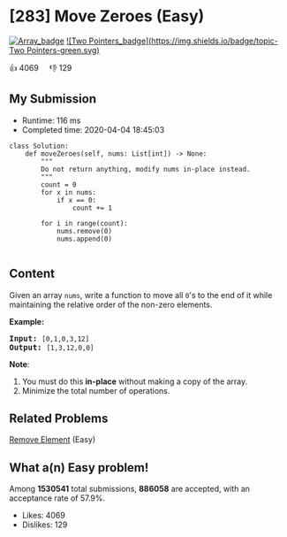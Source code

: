 # [283] Move Zeroes (Easy)

[![Array_badge](https://img.shields.io/badge/topic-Array-green.svg)](https://leetcode.com/problems/move-zeroes/)  [![Two Pointers_badge](https://img.shields.io/badge/topic-Two Pointers-green.svg)](https://leetcode.com/problems/move-zeroes/) 

:+1: 4069 &nbsp; &nbsp; :thumbsdown: 129

## My Submission

- Runtime: 116 ms
- Completed time: 2020-04-04 18:45:03

```python3
class Solution:
    def moveZeroes(self, nums: List[int]) -> None:
        """
        Do not return anything, modify nums in-place instead.
        """
        count = 0
        for x in nums:
            if x == 0:
                count += 1
        
        for i in range(count):
            nums.remove(0)
            nums.append(0)
        
```

## Content
<p>Given an array <code>nums</code>, write a function to move all <code>0</code>&#39;s to the end of it while maintaining the relative order of the non-zero elements.</p>

<p><b>Example:</b></p>

<pre>
<b>Input:</b> <code>[0,1,0,3,12]</code>
<b>Output:</b> <code>[1,3,12,0,0]</code></pre>

<p><b>Note</b>:</p>

<ol>
	<li>You must do this <b>in-place</b> without making a copy of the array.</li>
	<li>Minimize the total number of operations.</li>
</ol>

## Related Problems
[Remove Element](https://leetcode.com/problems/remove-element/) (Easy) <br>

## What a(n) Easy problem!
Among **1530541** total submissions, **886058** are accepted, with an acceptance rate of 57.9%. <br>

- Likes: 4069
- Dislikes: 129

